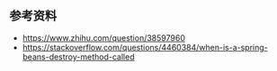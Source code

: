 

## 参考资料
- https://www.zhihu.com/question/38597960
- https://stackoverflow.com/questions/4460384/when-is-a-spring-beans-destroy-method-called